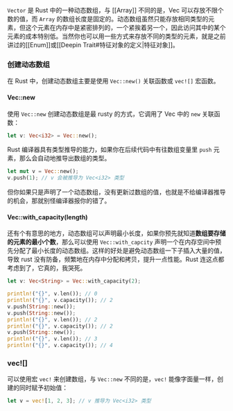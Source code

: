 `Vector` 是 Rust 中的一种动态数组，与 [[Array]] 不同的是，Vec 可以存放不限个数的值，而 `Array` 的数组长度是固定的。动态数组虽然只能存放相同类型的元素，但这个元素在内存中是紧密排列的，一个紧挨着另一个，因此访问其中的某个元素的成本特别低。当然你也可以用一些方式来存放不同的类型的元素，就是之前讲过的[[Enum]]或[[Deepin Trait#特征对象的定义|特征对象]]。

### 创建动态数组

在 Rust 中，创建动态数组主要是使用 `Vec::new()` 关联函数或 `vec![]` 宏函数。

#### Vec::new

使用 `Vec::new` 创建动态数组是最 rusty 的方式，它调用了 Vec 中的 `new` 关联函数：

```Rust
let v: Vec<i32> = Vec::new();
```

Rust 编译器具有类型推导的能力，如果你在后续代码中有往数组变量里 `push` 元素，那么会自动地推导出数组的类型。

```Rust
let mut v = Vec::new();
v.push(1); // v 会被推导为 Vec<i32> 类型
```

但你如果只是声明了一个动态数组，没有更新过数组的值，也就是不给编译器推导的机会，那就别怪编译器报你的错了。

#### Vec::with_capacity(length)

还有个有意思的地方，动态数组可以声明最小长度，如果你预先就知道**数组要存储的元素的最小个数**，那么可以使用 `Vec::with_capcity` 声明一个在内存空间中预先分配了最小长度的动态数组。这样的好处是避免动态数组一下子插入大量的值，导致 rust 没有防备，频繁地在内存中分配和拷贝，提升一点性能。Rust 连这点都考虑到了，它真的，我哭死。

```Rust
let v: Vec<String> = Vec::with_capacity(2);

println!("{}", v.len()); // 0
println!("{}", v.capacity()); // 2
v.push(String::new());
v.push(String::new());
println!("{}", v.len()); // 2
println!("{}", v.capacity()); // 2
v.push(String::new());
println!("{}", v.len()); // 3
println!("{}", v.capacity()); // 4
```

### vec![]

可以使用宏 `vec!` 来创建数组，与 `Vec::new` 不同的是，`vec!` 能像字面量一样，创建的同时赋予初始值：

```Rust
let v = vec![1, 2, 3]; // v 推导为 Vec<i32> 类型
```
